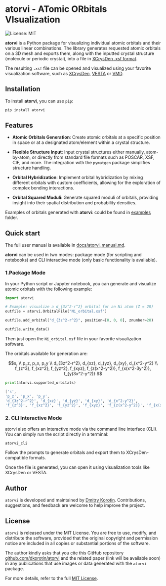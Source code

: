# atorvi - ATomic ORbitals VIsualization

![License: MIT](https://img.shields.io/badge/License-MIT-green.svg)

**atorvi** is a Python package for visualizing individual atomic orbitals and their various linear combinations. The library generates requested atomic orbitals on a 3D mesh and exports them, along with the inputted crystal structure (molecule or periodic crystal), into a file in [XCrysDen .xsf format](http://www.xcrysden.org/doc/XSF.html).

The resulting `.xsf` file can be opened and visualized using your favorite visualization software, such as [XCrysDen](http://www.xcrysden.org/), [VESTA](https://jp-minerals.org/vesta/en/) or [VMD](https://www.ks.uiuc.edu/Research/vmd/).

## Installation

To install **atorvi**, you can use `pip`:

```bash
pip install atorvi
```

## Features

- **Atomic Orbitals Generation**: Create atomic orbitals at a specific position in space or at a designated atom/element within a crystal structure. 

- **Flexible Structure Input**: Input crystal structures either manually, atom-by-atom, or directly from standard file formats such as POSCAR, XSF, CIF, and more. The integration with the `pymatgen` package simplifies structure handling.

- **Orbital Hybridization**: Implement orbital hybridization by mixing different orbitals with custom coefficients, allowing for the exploration of complex bonding interactions.

- **Orbital Squared Moduli**: Generate squared moduli of orbitals, providing insight into their spatial distribution and probability densities.

Examples of orbitals generated with **atorvi**: could be found in [examples](./examples/) folder.

## Quick start

The full user manual is available in [docs/atorvi_manual.md](./docs/atorvi_manual.md).

**atorvi** can be used in two modes: package mode (for scripting and notebooks) and CLI interactive mode (only basic functionality is available).

### 1.Package Mode 
In your Python script or Jupyter notebook, you can generate and visualize atomic orbitals with the following example:

```python
import atorvi

# Example: visualize a d_{3z^2-r^2} orbital for an Ni atom (Z = 28)
outfile = atorvi.OrbitalFile("Ni_orbital.xsf")

outfile.add_orbital("d_{3z^2-r^2}", position=[0, 0, 0], znumber=28)

outfile.write_data()
```

Then just open the `Ni_orbital.xsf` file in your favorite visualization software.

The orbitals available for generation are:
```math
s, \\
p_z, p_x, p_y \\
d_{3z^2-r^2}, d_{xz}, d_{yz}, d_{xy}, d_{x^2-y^2} \\
f_{z^3}, f_{xz^2}, f_{yz^2}, f_{xyz}, f_{z(x^2-y^2)}, f_{x(x^2-3y^2)}, f_{y(3x^2-y^2)} 
```

```python
print(atorvi.supported_orbitals)

['s', 
'p_z', 'p_x', 'p_y', 
'd_{3z^2-r^2}', 'd_{xz}', 'd_{yz}', 'd_{xy}', 'd_{x^2-y^2}', 
'f_{z^3}', 'f_{xz^2}', 'f_{yz^2}', 'f_{xyz}', 'f_{z(x^2-y^2)}', 'f_{x(x^2-3y^2)}', 'f_{y(3x^2-y^2)}']
```

### 2. CLI Interactive Mode
atorvi also offers an interactive mode via the command line interface (CLI). You can simply run the script directly in a terminal:

```bash
atorvi_cli
```

Follow the prompts to generate orbitals and export them to XCrysDen-compatible formats.

Once the file is generated, you can open it using visualization tools like XCrysDen or VESTA.

## Author

`atorvi` is developed and maintained by [Dmitry Korotin](https://www.researchgate.net/profile/Dmitry-Korotin). Contributions, suggestions, and feedback are welcome to help improve the project.

## License

`atorvi` is released under the MIT License. You are free to use, modify, and distribute the software, provided that the original copyright and permission notice are included in all copies or substantial portions of the software.

The author kindly asks that you cite this GitHub repository [github.com/dkorotin/atorvi](https://github.com/dkorotin/atorvi) and the related paper (link will be available soon) in any publications that use images or data generated with the `atorvi` package.

For more details, refer to the full [MIT License](./LICENSE).
